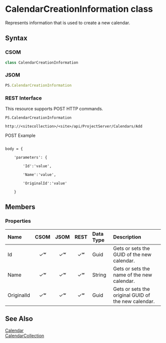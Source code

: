 [comment]: # (Name:CalendarCreationInformation)
[comment]: # (Type:class)
[comment]: # (Status:Verified)

# <a name="name"></a>CalendarCreationInformation class

<a name="description"></a>Represents information that is used to create a new calendar.

## <a name="syntax"></a>Syntax

### CSOM

```C#
class CalendarCreationInformation 
```
### JSOM

```JavaScript
PS.CalendarCreationInformation
```
### REST Interface

This resource supports POST HTTP commands.

```
PS.CalendarCreationInformation

http://<sitecollection>/<site>/api/ProjectServer/Calendars/Add
```
POST Example

```

body = {

	'parameters': {

		'Id':'value', 

		'Name':'value', 

		'OriginalId':'value'		

	}

```

## <a name="members"></a>Members

### <a name="properties"></a>Properties

|**Name**|**CSOM**|**JSOM**|**REST**|**Data Type**|**Description**|
|:-----|:-----:|:-----:|:-----:|:-----|:-----|
|<a name="Id"></a>Id|&#x2713;&#x02B7;|&#x2713;&#x02B7;|&#x2713;&#x02B7;|Guid|Gets or sets the GUID of the new calendar.|
|<a name="Name"></a>Name|&#x2713;&#x02B7;|&#x2713;&#x02B7;|&#x2713;&#x02B7;|String|Gets or sets the name of the new calendar.|
|<a name="OriginalId"></a>OriginalId|&#x2713;&#x02B7;|&#x2713;&#x02B7;|&#x2713;&#x02B7;|Guid|Gets or sets the original GUID of the new calendar.|

## <a name="seeAlso"></a>See Also

[Calendar](Calendar.md)<br/>
[CalendarCollection](CalendarCollection.md)<br/>
